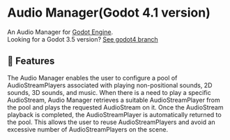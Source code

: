 # Audio Manager(Godot 4.1 version)

An Audio Manager for [Godot Engine](https://godotengine.org/).<br />
Looking for a Godot 3.5 version? [See godot4 branch](https://github.com/MarekZdun/godot-audio-manager/tree/3.5)

## 📄 Features
The Audio Manager enables the user to configure a pool of AudioStreamPlayers associated with playing non-positional sounds, 2D sounds, 3D sounds, and music. When there is a need to play a specific AudioStream, Audio Manager retrieves a suitable AudioStreamPlayer from the pool and plays the requested AudioStream on it. Once the AudioStream playback is completed, the AudioStreamPlayer is automatically returned to the pool. This allows the user to reuse AudioStreamPlayers and avoid an excessive number of AudioStreamPlayers on the scene.
